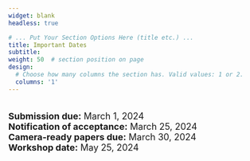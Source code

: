 ```yaml
---
widget: blank
headless: true

# ... Put Your Section Options Here (title etc.) ...
title: Important Dates
subtitle:
weight: 50  # section position on page
design:
  # Choose how many columns the section has. Valid values: 1 or 2.
  columns: '1'
---
```

<div class="container">
        <div class="row">
          <div class="col-lg-8 mx-auto">
            <p class="lead"><font size = "4">
  <br><b><b>Submission due:</b></b> March 1, 2024<br>
   <b><b>Notification of acceptance:</b></b> March 25, 2024<br>
   <b><b>Camera-ready papers due:</b></b> March 30, 2024<br>
   <b><b>Workshop date:</b></b> May 25, 2024

</font></p>
          </div>
        </div>
      </div>
